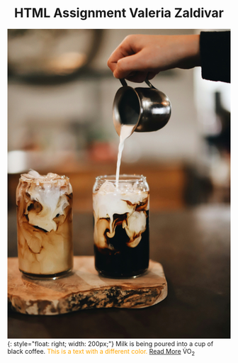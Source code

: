 # <center>HTML Assignment Valeria Zaldivar</center>
![Descriptive Alt Text](images/myimage.jpg){: style="float: right; width: 200px;"}
Milk is being poured into a cup of black coffee. 
<span style="color: orange;">This is a text with a different color.</span>
[Read More](subfolder/readme.md)
V&#775;O<sub>2</sub>

